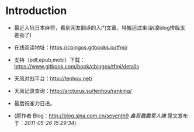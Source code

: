 # Introduction

* 最近入坑日本麻将，看到网友翻译的入门文章，特搬运过来(新浪blog排版太差劲了)

* 在线阅读地址：https://cbingos.gitbooks.io/tfmj/

* 支持（pdf,epub,mobi）下载：https://www.gitbook.com/book/cbingos/tfmj/details

* 天凤对战平台：http://tenhou.net/

* 天凤记录查询：http://arcturus.su/tenhou/ranking/

* 最后祝雀力日进。

* (原作者 Blog：http://blog.sina.com.cn/seventh9  *鑫哥蠢蠢惹人嫌* 原文发布于：*2011-05-26 15:29:34*)


